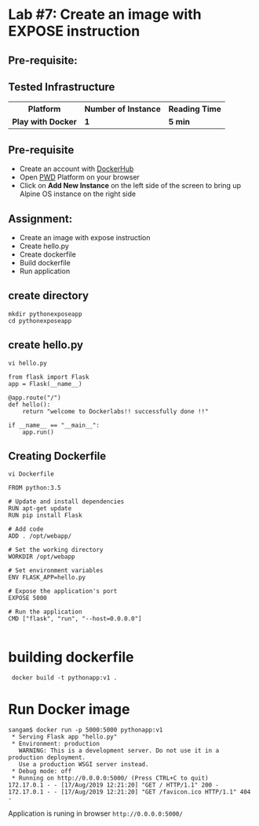 # Lab #7: Create an image with EXPOSE instruction

## Pre-requisite:

## Tested Infrastructure

<table class="tg">
  <tr>
    <th class="tg-yw4l"><b>Platform</b></th>
    <th class="tg-yw4l"><b>Number of Instance</b></th>
    <th class="tg-yw4l"><b>Reading Time</b></th>
    
  </tr>
  <tr>
    <td class="tg-yw4l"><b> Play with Docker</b></td>
    <td class="tg-yw4l"><b>1</b></td>
    <td class="tg-yw4l"><b>5 min</b></td>
    
  </tr>
  
</table>

## Pre-requisite

- Create an account with [DockerHub](https://hub.docker.com)
- Open [PWD](https://labs.play-with-docker.com/) Platform on your browser 
- Click on **Add New Instance** on the left side of the screen to bring up Alpine OS instance on the right side


## Assignment:

- Create an image with expose instruction
- Create hello.py 
- Create dockerfile 
- Build dockerfile 
-  Run application 




## create directory 

``` 
mkdir pythonexposeapp 
cd pythonexposeapp

```

## create hello.py 

``` vi hello.py ```

```
from flask import Flask
app = Flask(__name__)

@app.route("/")
def hello():
    return "welcome to Dockerlabs!! successfully done !!"

if __name__ == "__main__":
    app.run() 

```
## Creating Dockerfile
```
vi Dockerfile

```
```
FROM python:3.5

# Update and install dependencies
RUN apt-get update
RUN pip install Flask

# Add code
ADD . /opt/webapp/

# Set the working directory
WORKDIR /opt/webapp

# Set environment variables
ENV FLASK_APP=hello.py

# Expose the application's port
EXPOSE 5000

# Run the application
CMD ["flask", "run", "--host=0.0.0.0"]


```

# building dockerfile 

```
 docker build -t pythonapp:v1 .
```

# Run Docker image 

```
sangam$ docker run -p 5000:5000 pythonapp:v1
 * Serving Flask app "hello.py"
 * Environment: production
   WARNING: This is a development server. Do not use it in a production deployment.
   Use a production WSGI server instead.
 * Debug mode: off
 * Running on http://0.0.0.0:5000/ (Press CTRL+C to quit)
172.17.0.1 - - [17/Aug/2019 12:21:20] "GET / HTTP/1.1" 200 -
172.17.0.1 - - [17/Aug/2019 12:21:20] "GET /favicon.ico HTTP/1.1" 404 -

```

Application is runing in browser `http://0.0.0.0:5000/`

